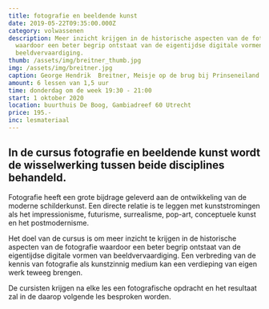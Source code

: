 ```yaml
---
title: fotografie en beeldende kunst
date: 2019-05-22T09:35:00.000Z
category: volwassenen
description: Meer inzicht krijgen in de historische aspecten van de fotografie
  waardoor een beter begrip ontstaat van de eigentijdse digitale vormen van
  beeldvervaardiging.
thumb: /assets/img/breitner_thumb.jpg
img: /assets/img/breitner.jpg
caption: George Hendrik  Breitner, Meisje op de brug bij Prinseneiland. c.1895
amount: 6 lessen van 1,5 uur
time: donderdag om de week 19:30 - 21:00
start: 1 oktober 2020
location: buurthuis De Boog, Gambiadreef 60 Utrecht
price: 195.-
inc: lesmateriaal
---
```


## In de cursus fotografie en beeldende kunst wordt de wisselwerking tussen beide disciplines behandeld.

Fotografie heeft een grote bijdrage geleverd aan de ontwikkeling van de moderne schilderkunst. Een directe relatie is te leggen met kunststromingen als het impressionisme, futurisme, surrealisme, pop-art, conceptuele kunst en het postmodernisme.

Het doel van de cursus is om meer inzicht te krijgen in de historische aspecten van de fotografie waardoor een beter begrip ontstaat van de eigentijdse digitale vormen van beeldvervaardiging. Een verbreding van de kennis van fotografie als kunstzinnig medium kan een verdieping van eigen werk teweeg brengen. 

De cursisten krijgen na elke les een fotografische opdracht en het resultaat zal in de daarop volgende les besproken worden.
